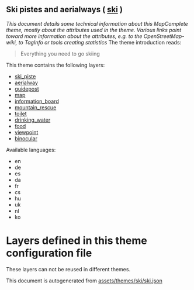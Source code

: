 [//]: # (WARNING: this file is automatically generated. Please find the sources at the bottom and edit those sources)

## Ski pistes and aerialways ( [ski](https://mapcomplete.org/ski) )
_This document details some technical information about this MapComplete theme, mostly about the attributes used in the theme. Various links point toward more information about the attributes, e.g. to the OpenStreetMap-wiki, to TagInfo or tools creating statistics_
The theme introduction reads:

> Everything you need to go skiing

This theme contains the following layers:

 - [ski_piste](../Layers/ski_piste.md)
 - [aerialway](../Layers/aerialway.md)
 - [guidepost](../Layers/guidepost.md)
 - [map](../Layers/map.md)
 - [information_board](../Layers/information_board.md)
 - [mountain_rescue](../Layers/mountain_rescue.md)
 - [toilet](../Layers/toilet.md)
 - [drinking_water](../Layers/drinking_water.md)
 - [food](../Layers/food.md)
 - [viewpoint](../Layers/viewpoint.md)
 - [binocular](../Layers/binocular.md)

Available languages:

 - en
 - de
 - es
 - da
 - fr
 - cs
 - hu
 - uk
 - nl
 - ko

# Layers defined in this theme configuration file
These layers can not be reused in different themes.


This document is autogenerated from [assets/themes/ski/ski.json](https://github.com/pietervdvn/MapComplete/blob/develop/assets/themes/ski/ski.json)
